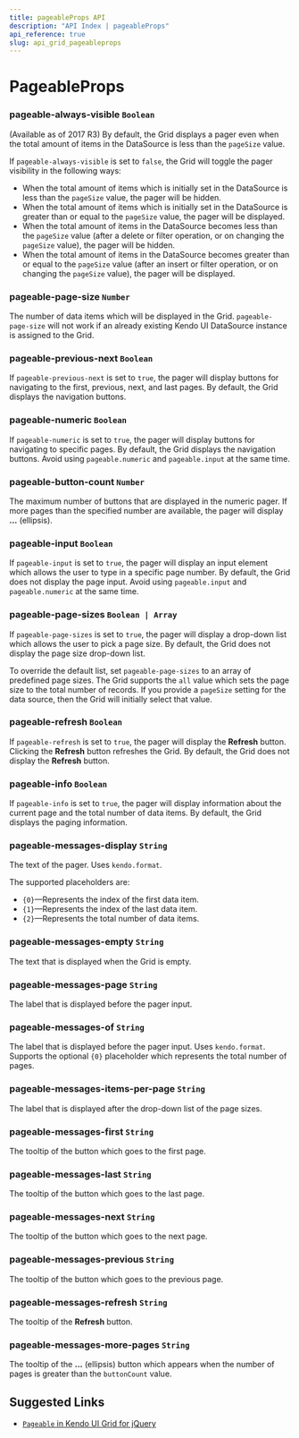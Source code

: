 ```yaml
---
title: pageableProps API
description: "API Index | pageableProps"
api_reference: true
slug: api_grid_pageableprops
---
```


# PageableProps

### pageable-always-visible `Boolean`

(Available as of 2017 R3) By default, the Grid displays a pager even when the total amount of items in the DataSource is less than the `pageSize` value.

If `pageable-always-visible` is set to `false`, the Grid will toggle the pager visibility in the following ways:

* When the total amount of items which is initially set in the DataSource is less than the `pageSize` value, the pager will be hidden.
* When the total amount of items which is initially set in the DataSource is greater than or equal to the `pageSize` value, the pager will be displayed.
* When the total amount of items in the DataSource becomes less than the `pageSize` value (after a delete or filter operation, or on changing the `pageSize` value), the pager will be hidden.
* When the total amount of items in the DataSource becomes greater than or equal to the `pageSize` value (after an insert or filter operation, or on changing the `pageSize` value), the pager will be displayed.

### pageable-page-size `Number`

The number of data items which will be displayed in the Grid. `pageable-page-size` will not work if an already existing Kendo UI DataSource instance is assigned to the Grid.

### pageable-previous-next `Boolean`

If `pageable-previous-next` is set to `true`, the pager will display buttons for navigating to the first, previous, next, and last pages. By default, the Grid displays the navigation buttons.

### pageable-numeric `Boolean`

If `pageable-numeric` is set to `true`, the pager will display buttons for navigating to specific pages. By default, the Grid displays the navigation buttons. Avoid using `pageable.numeric` and `pageable.input` at the same time.

### pageable-button-count `Number`

The maximum number of buttons that are displayed in the numeric pager. If more pages than the specified number are available, the pager will display **...** (ellipsis).

### pageable-input `Boolean`

If `pageable-input` is set to `true`, the pager will display an input element which allows the user to type in a specific page number. By default, the Grid does not display the page input. Avoid using `pageable.input` and `pageable.numeric` at the same time.

### pageable-page-sizes `Boolean | Array`

If `pageable-page-sizes` is set to `true`, the pager will display a drop-down list which allows the user to pick a page size. By default, the Grid does not display the page size drop-down list.

To override the default list, set `pageable-page-sizes` to an array of predefined page sizes. The Grid supports the `all` value which sets the page size to the total number of records. If you provide a `pageSize` setting for the data source, then the Grid will initially select that value.

### pageable-refresh `Boolean`

If `pageable-refresh` is set to `true`, the pager will display the **Refresh** button. Clicking the **Refresh** button refreshes the Grid. By default, the Grid does not display the **Refresh** button.

### pageable-info `Boolean`

If `pageable-info` is set to `true`, the pager will display information about the current page and the total number of data items. By default, the Grid displays the paging information.

### pageable-messages-display `String`

The text of the pager. Uses `kendo.format`.

The supported placeholders are:

* `{0}`&mdash;Represents the index of the first data item.
* `{1}`&mdash;Represents the index of the last data item.
* `{2}`&mdash;Represents the total number of data items.

### pageable-messages-empty `String`

The text that is displayed when the Grid is empty.

### pageable-messages-page `String`

The label that is displayed before the pager input.

### pageable-messages-of `String`

The label that is displayed before the pager input. Uses `kendo.format`. Supports the optional `{0}` placeholder which represents the total number of pages.

### pageable-messages-items-per-page `String`

The label that is displayed after the drop-down list of the page sizes.

### pageable-messages-first `String`

The tooltip of the button which goes to the first page.

### pageable-messages-last `String`

The tooltip of the button which goes to the last page.

### pageable-messages-next `String`

The tooltip of the button which goes to the next page.

### pageable-messages-previous `String`

The tooltip of the button which goes to the previous page.

### pageable-messages-refresh `String`

The tooltip of the **Refresh** button.

### pageable-messages-more-pages `String`

The tooltip of the **...** (ellipsis) button which appears when the number of pages is greater than the `buttonCount` value.

## Suggested Links

* [`Pageable` in Kendo UI Grid for jQuery](https://docs.telerik.com/kendo-ui/api/javascript/ui/grid/configuration/pageable)
